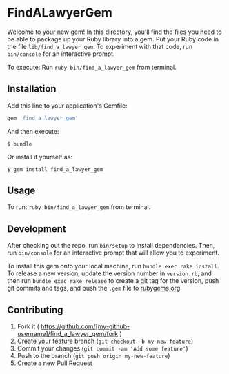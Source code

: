 # FindALawyerGem

Welcome to your new gem! In this directory, you'll find the files you need to be able to package up your Ruby library into a gem. Put your Ruby code in the file `lib/find_a_lawyer_gem`. To experiment with that code, run `bin/console` for an interactive prompt.

To execute: Run ```ruby bin/find_a_lawyer_gem```  from terminal.

## Installation

Add this line to your application's Gemfile:

```ruby
gem 'find_a_lawyer_gem'
```

And then execute:

    $ bundle

Or install it yourself as:

    $ gem install find_a_lawyer_gem

## Usage

To run: ```ruby bin/find_a_lawyer_gem``` from terminal. 

## Development

After checking out the repo, run `bin/setup` to install dependencies. Then, run `bin/console` for an interactive prompt that will allow you to experiment.

To install this gem onto your local machine, run `bundle exec rake install`. To release a new version, update the version number in `version.rb`, and then run `bundle exec rake release` to create a git tag for the version, push git commits and tags, and push the `.gem` file to [rubygems.org](https://rubygems.org).

## Contributing

1. Fork it ( https://github.com/[my-github-username]/find_a_lawyer_gem/fork )
2. Create your feature branch (`git checkout -b my-new-feature`)
3. Commit your changes (`git commit -am 'Add some feature'`)
4. Push to the branch (`git push origin my-new-feature`)
5. Create a new Pull Request
